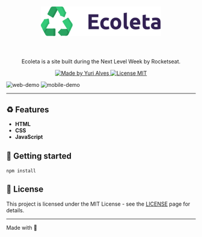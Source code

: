 
<h1 align="center">
<br>
  <img src="public/assets/logo.svg" alt="ECOLETA" width="320">
<br>
<br>
<!-- Welcome to ♻ ECOLETA -->
</h1>

<p align="center">Ecoleta is a site built during the Next Level Week by Rocketseat. </p>

<p align="center">
  <a href="https://linkedin.com/in/yuripiresalves">
    <img src="https://img.shields.io/badge/made%20by-Yuri%20Alves-brightgreen" alt="Made by Yuri Alves">
  </a>
  
  <a href="https://opensource.org/licenses/MIT">
    <img src="https://img.shields.io/badge/License-MIT-brightgreen.svg" alt="License MIT">
  </a>
</p>

[//]: # (Add your gifs/images here:)
<div>
  <img src="https://i.ibb.co/Ns5nWny/web.gif" alt="web-demo" height="404">
  <img src="https://i.ibb.co/KFp5xvY/mobile.gif" alt="mobile-demo" height="404">
</div>

<hr />

## ♻ Features
[//]: # (Add the features of your project here:)

-  **HTML**
-  **CSS** 
-  **JavaScript** 

## 🚀 Getting started

`npm install`


## 📝 License

This project is licensed under the MIT License - see the [LICENSE](https://opensource.org/licenses/MIT) page for details.

---

Made with 💚
